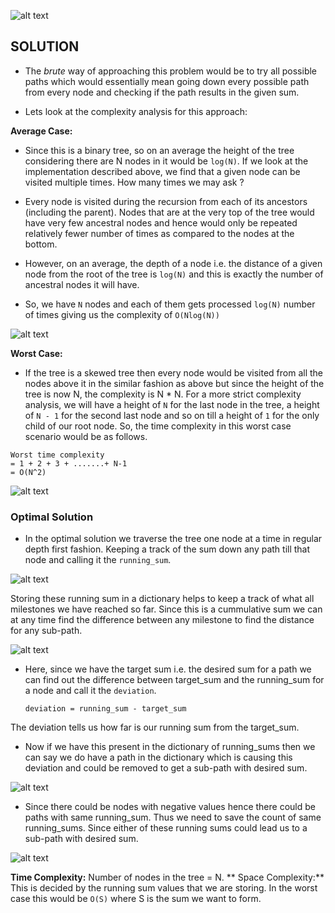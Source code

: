 ![alt text](https://raw.githubusercontent.com/DivyaGodayal/CoderChef-Kitchen/master/Images/Path-Sum.png)

## SOLUTION

* The *brute* way of approaching this problem would be to try all possible paths 
which would essentially mean going down every possible path from every node and 
checking if the path results in the given sum. 

* Lets look at the complexity analysis for this approach:

**Average Case:**
* Since this is a binary tree, so on an average the height of the tree considering there are 
N nodes in it would be `log(N)`. If we look at the implementation described above, 
we find that a given node can be visited multiple times. How many times we may ask ?

* Every node is visited during the recursion from each of its ancestors (including the parent). 
Nodes that are at the very top of the tree would have very few ancestral nodes and hence 
would only be repeated relatively fewer number of times as compared to the nodes at the 
bottom.

* However, on an average, the depth of a node i.e. the distance of a given node from the root of the 
tree is `log(N)` and this is exactly the number of ancestral nodes it will have. 

* So, we have `N` nodes and each of them gets processed `log(N)` number of times giving us 
the complexity of `O(Nlog(N))` 

![alt text](https://raw.githubusercontent.com/DivyaGodayal/CoderChef-Kitchen/master/Images/Path-Sum-Diag1.png)

**Worst Case:**

* If the tree is a skewed tree then every node would be visited from all the nodes above it in the similar fashion as above but since the height of the tree is now N, the complexity is N * N.
For a more strict complexity analysis, we will have a height of `N` for the last node in the tree, a height of 
`N - 1` for the second last node and so on till a height of `1` for the only child of our root node. So, 
the time complexity in this worst case scenario would be as follows. 

```
Worst time complexity 
= 1 + 2 + 3 + .......+ N-1
= O(N^2)
```
![alt text](https://raw.githubusercontent.com/DivyaGodayal/CoderChef-Kitchen/master/Images/Path-Sum-Diag2.png)

### Optimal Solution
* In the optimal solution we traverse the tree one node at a time in regular depth first fashion. Keeping a track of the sum down any path till that node and calling it the `running_sum`.

![alt text](https://raw.githubusercontent.com/DivyaGodayal/CoderChef-Kitchen/master/Images/Path-Sum-Diag3.png)

Storing these running sum in a dictionary helps to keep a track of what all milestones we have reached so far. Since this is a cummulative sum we can at any time find the difference between any milestone to find the distance for any sub-path.

![alt text](https://raw.githubusercontent.com/DivyaGodayal/CoderChef-Kitchen/master/Images/Path-Sum-Diag4.png)

* Here, since we have the target sum i.e. the desired sum for a path we can find out the difference between target_sum and the running_sum for a node and call it the `deviation`. 
    ```
    deviation = running_sum - target_sum
    ```

The deviation tells us how far is our running sum from the target_sum.

* Now if we have this present in the dictionary of running_sums then we can say we do have a path in the dictionary which is causing this deviation and could be removed to get a sub-path with desired sum.

![alt text](https://raw.githubusercontent.com/DivyaGodayal/CoderChef-Kitchen/master/Images/Path-Sum-Diag5.png)

* Since there could be nodes with negative values hence there could be paths with same running_sum. Thus we need to save the count of same running_sums. Since either of these running sums could lead us to a sub-path with desired sum. 

![alt text](https://raw.githubusercontent.com/DivyaGodayal/CoderChef-Kitchen/master/Images/Path-Sum-Diag6.png)


**Time Complexity:** Number of nodes in the tree = N.
** Space Complexity:** This is decided by the running sum values that we are storing. In the worst case this would be `O(S)` where S is the sum we want to form.


